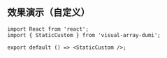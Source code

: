 ## 效果演示（自定义）

```tsx
import React from 'react';
import { StaticCustom } from 'visual-array-dumi';

export default () => <StaticCustom />;
```